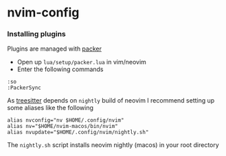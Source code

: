 # nvim-config

### Installing plugins

Plugins are managed with [packer](https://github.com/wbthomason/packer.nvim)

- Open up `lua/setup/packer.lua` in vim/neovim
- Enter the following commands

```
:so
:PackerSync
```

As [treesitter](https://github.com/nvim-treesitter/nvim-treesitter) depends on `nightly` build of neovim I recommend setting up some aliases like the following

```
alias nvconfig="nv $HOME/.config/nvim"
alias nv="$HOME/nvim-macos/bin/nvim"
alias nvupdate="$HOME/.config/nvim/nightly.sh"
```

The `nightly.sh` script installs neovim nightly (macos) in your root directory
